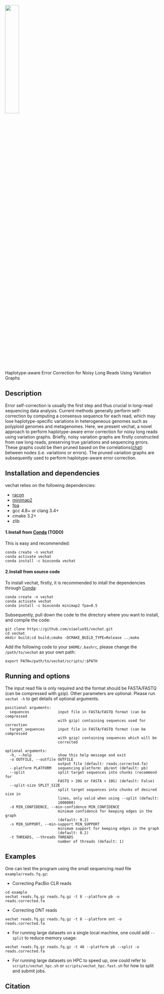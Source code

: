 
<!-- ![Aaron Swartz](https://raw.githubusercontent.com/xiaoluo91/vechat/master/logo2.png) -->

<img src=https://raw.githubusercontent.com/xiaoluo91/vechat/master/logo.png width=30% />

Haplotype-aware Error Correction for Noisy Long Reads Using Variation Graphs

## Description

Error self-correction is usually the first step and thus crucial in long-read sequencing data analysis. Current methods generally perform self-correction by computing a consensus sequence for each read, which may lose haplotype-specific variations in  heterogeneous genomes such as polyploid genomes and metagenomes. Here, we present vechat, a novel approach to perform haplotype-aware error correction for noisy long reads using variation graphs. Briefly, noisy variation graphs are firstly constructed from raw long reads, preserving true [v]()ariations and sequencing [e]()rrors. These graphs could be then pruned based on the correlations([chat]()) between nodes (i.e. variations or errors). The pruned variation graphs are subsequently used to perform haplotype-aware error correction.

## Installation and dependencies
vechat relies on the following dependencies:
- [racon](https://github.com/lbcb-sci/racon)
- [minimap2](https://github.com/lh3/minimap2)
- [fpa](https://github.com/natir/fpa)
- gcc 4.8+ or clang 3.4+
- cmake 3.2+
- zlib

#### 1.Install from [Conda](https://docs.conda.io/en/latest/) (TODO)
This is easy and recommended:
```
conda create -n vechat
conda activate vechat
conda install -c bioconda vechat
```

#### 2.Install from source code
To install vechat, firstly, it is recommended to intall the dependencies through [Conda](https://docs.conda.io/en/latest/):
```
conda create -n vechat
conda activate vechat
conda install -c bioconda minimap2 fpa=0.5
```

Subsequently, pull down the code to the directory where you want to install, and compile the code:
```
git clone https://github.com/xiaoluo91/vechat.git
cd vechat
mkdir build;cd build;cmake -DCMAKE_BUILD_TYPE=Release ..;make
```

Add the following code to your `$HOME/.bashrc`, please change the `/path/to/vechat` as your own path:
```
export PATH=/path/to/vechat/scripts/:$PATH
```

## Running and options

The input read file is only required and the format should be FASTA/FASTQ (can be compressed with gzip). Other parameters are optional.
Please run `vechat -h` to get details of optional arguments. 

```
positional arguments:
  sequences             input file in FASTA/FASTQ format (can be compressed
                        with gzip) containing sequences used for correction
  target_sequences      input file in FASTA/FASTQ format (can be compressed
                        with gzip) containing sequences which will be
                        corrected

optional arguments:
  -h, --help            show this help message and exit
  -o OUTFILE, --outfile OUTFILE
                        output file (default: reads.corrected.fa)
  --platform PLATFORM   sequencing platform: pb/ont (default: pb)
  --split               split target sequences into chunks (recommend for
                        FASTQ > 20G or FASTA > 10G) (default: False)
  --split-size SPLIT_SIZE
                        split target sequences into chunks of desired size in
                        lines, only valid when using --split (default:
                        1000000)
  -d MIN_CONFIDENCE, --min-confidence MIN_CONFIDENCE
                        minimum confidence for keeping edges in the graph
                        (default: 0.2)
  -s MIN_SUPPORT, --min-support MIN_SUPPORT
                        minimum support for keeping edges in the graph
                        (default: 0.2)
  -t THREADS, --threads THREADS
                        number of threads (default: 1)
```

## Examples
One can test the program using the small sequencing read file `example/reads.fq.gz`:

- Correcting PacBio CLR reads
```
cd example
vechat reads.fq.gz reads.fq.gz -t 8 --platform pb -o reads.corrected.fa 
```
- Correcting ONT reads
```
vechat reads.fq.gz reads.fq.gz -t 8 --platform ont -o reads.corrected.fa 
```

- For running large datasets on a single local machine, one could add `--split` to reduce memory usage:
```
vechat reads.fq.gz reads.fq.gz -t 48 --platform pb --split -o reads.corrected.fa 
```


- For running large datasets on HPC to speed up, one could refer to `scripts/vechat_hpc.sh` or `scripts/vechat_hpc.fast.sh` for how to split and submit jobs.


## Citation
